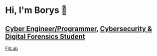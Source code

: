 # Hi, I'm Borys 👋  

## [Cyber Engineer/Programmer](https://github.com/borysrailean), [Cybersecurity & Digital Forensics Student](https://www.linkedin.com/in/borys-railean)

[FitLab](https://github.com/borysrr/FitLab.git)

